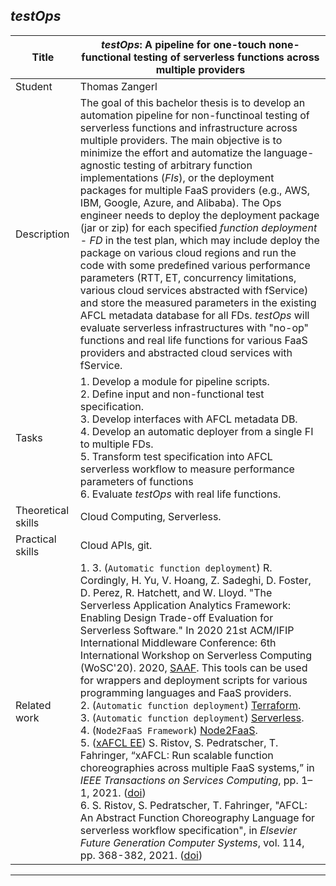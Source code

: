 ## *testOps*

| Title | ***testOps*: A pipeline for one-touch none-functional testing of serverless functions across multiple providers** |
| ----- | ----- | 
| Student | Thomas Zangerl | 
| Description |  The goal of this bachelor thesis is to develop an automation pipeline for non-functinoal testing of serverless functions and infrastructure across multiple providers. The main objective is to minimize the effort and automatize the language-agnostic testing of arbitrary function implementations (*FIs*), or the deployment packages for multiple FaaS providers (e.g., AWS, IBM, Google, Azure, and Alibaba). The Ops engineer needs to deploy the deployment package (jar or zip) for each specified *function deployment* - *FD* in the test plan, which may include deploy the package on various cloud regions and run the code with some predefined various performance parameters (RTT, ET, concurrency limitations, various cloud services abstracted with fService) and store the measured parameters in the existing AFCL metadata database for all FDs. *testOps* will evaluate serverless infrastructures with "no-op" functions and real life functions for various FaaS providers and abstracted cloud services with fService.
|Tasks| 1. Develop a module for pipeline scripts. <br> 2. Define input and non-functional test specification. <br> 3. Develop interfaces with AFCL metadata DB. <br> 4. Develop an automatic deployer from a single FI to multiple FDs.<br> 5. Transform test specification into AFCL serverless workflow to measure performance parameters of functions <br> 6. Evaluate *testOps* with real life functions.|
| Theoretical skills | Cloud Computing, Serverless. | 
| Practical skills | Cloud APIs, git.|
| Related work | 1. 3. (`Automatic function deployment`) R. Cordingly, H. Yu, V. Hoang, Z. Sadeghi, D. Foster, D. Perez, R. Hatchett, and W. Lloyd. "The Serverless Application Analytics Framework: Enabling Design Trade-off Evaluation for Serverless Software." In 2020 21st ACM/IFIP International Middleware Conference: 6th International Workshop on Serverless Computing (WoSC'20). 2020, [SAAF](https://github.com/wlloyduw/SAAF). This tools can be used for wrappers and deployment scripts for various programming languages and FaaS providers. <br> 2. (`Automatic function deployment`) [Terraform](https://www.terraform.io/).<br> 3. (`Automatic function deployment`) [Serverless](https://www.serverless.com/).<br>  4. (`Node2FaaS Framework`) [Node2FaaS](https://github.com/node2faas/framework).<br> 5. ([xAFCL EE](https://github.com/sashkoristov/enactmentengine)) S. Ristov, S. Pedratscher, T. Fahringer, “xAFCL: Run scalable function choreographies across multiple FaaS systems,” in *IEEE Transactions on Services Computing*, pp. 1–1, 2021. ([doi](https://doi.org/10.1109/TSC.2021.3128137))<br> 6. S. Ristov, S. Pedratscher, T. Fahringer, "AFCL: An Abstract Function Choreography Language for serverless workflow specification", in *Elsevier Future Generation Computer Systems*, vol. 114, pp. 368-382, 2021. ([doi](https://doi.org/10.1016/j.future.2020.08.012))|
---
